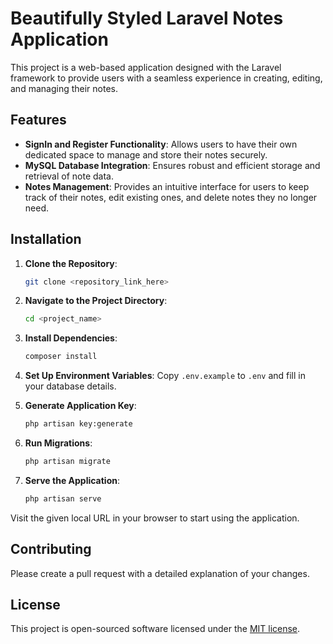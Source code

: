 # Beautifully Styled Laravel Notes Application

This project is a web-based application designed with the Laravel framework to provide users with a seamless experience in creating, editing, and managing their notes.

## Features

- **SignIn and Register Functionality**: Allows users to have their own dedicated space to manage and store their notes securely.
- **MySQL Database Integration**: Ensures robust and efficient storage and retrieval of note data.
- **Notes Management**: Provides an intuitive interface for users to keep track of their notes, edit existing ones, and delete notes they no longer need.

## Installation

1. **Clone the Repository**:
    ```bash
    git clone <repository_link_here>
    ```

2. **Navigate to the Project Directory**:
    ```bash
    cd <project_name>
    ```

3. **Install Dependencies**:
    ```bash
    composer install
    ```

4. **Set Up Environment Variables**:
    Copy `.env.example` to `.env` and fill in your database details.

5. **Generate Application Key**:
    ```bash
    php artisan key:generate
    ```

6. **Run Migrations**:
    ```bash
    php artisan migrate
    ```

7. **Serve the Application**:
    ```bash
    php artisan serve
    ```

Visit the given local URL in your browser to start using the application.

## Contributing

Please create a pull request with a detailed explanation of your changes.

## License

This project is open-sourced software licensed under the [MIT license](link_to_license).

